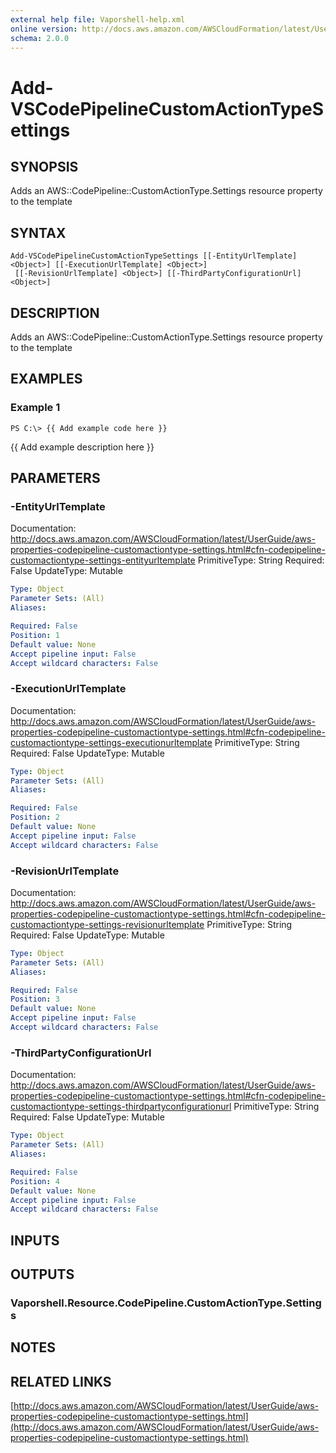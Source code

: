 ```yaml
---
external help file: Vaporshell-help.xml
online version: http://docs.aws.amazon.com/AWSCloudFormation/latest/UserGuide/aws-properties-codepipeline-customactiontype-settings.html
schema: 2.0.0
---
```


# Add-VSCodePipelineCustomActionTypeSettings

## SYNOPSIS
Adds an AWS::CodePipeline::CustomActionType.Settings resource property to the template

## SYNTAX

```
Add-VSCodePipelineCustomActionTypeSettings [[-EntityUrlTemplate] <Object>] [[-ExecutionUrlTemplate] <Object>]
 [[-RevisionUrlTemplate] <Object>] [[-ThirdPartyConfigurationUrl] <Object>]
```

## DESCRIPTION
Adds an AWS::CodePipeline::CustomActionType.Settings resource property to the template

## EXAMPLES

### Example 1
```
PS C:\> {{ Add example code here }}
```

{{ Add example description here }}

## PARAMETERS

### -EntityUrlTemplate
Documentation: http://docs.aws.amazon.com/AWSCloudFormation/latest/UserGuide/aws-properties-codepipeline-customactiontype-settings.html#cfn-codepipeline-customactiontype-settings-entityurltemplate
PrimitiveType: String
Required: False
UpdateType: Mutable

```yaml
Type: Object
Parameter Sets: (All)
Aliases: 

Required: False
Position: 1
Default value: None
Accept pipeline input: False
Accept wildcard characters: False
```

### -ExecutionUrlTemplate
Documentation: http://docs.aws.amazon.com/AWSCloudFormation/latest/UserGuide/aws-properties-codepipeline-customactiontype-settings.html#cfn-codepipeline-customactiontype-settings-executionurltemplate
PrimitiveType: String
Required: False
UpdateType: Mutable

```yaml
Type: Object
Parameter Sets: (All)
Aliases: 

Required: False
Position: 2
Default value: None
Accept pipeline input: False
Accept wildcard characters: False
```

### -RevisionUrlTemplate
Documentation: http://docs.aws.amazon.com/AWSCloudFormation/latest/UserGuide/aws-properties-codepipeline-customactiontype-settings.html#cfn-codepipeline-customactiontype-settings-revisionurltemplate
PrimitiveType: String
Required: False
UpdateType: Mutable

```yaml
Type: Object
Parameter Sets: (All)
Aliases: 

Required: False
Position: 3
Default value: None
Accept pipeline input: False
Accept wildcard characters: False
```

### -ThirdPartyConfigurationUrl
Documentation: http://docs.aws.amazon.com/AWSCloudFormation/latest/UserGuide/aws-properties-codepipeline-customactiontype-settings.html#cfn-codepipeline-customactiontype-settings-thirdpartyconfigurationurl
PrimitiveType: String
Required: False
UpdateType: Mutable

```yaml
Type: Object
Parameter Sets: (All)
Aliases: 

Required: False
Position: 4
Default value: None
Accept pipeline input: False
Accept wildcard characters: False
```

## INPUTS

## OUTPUTS

### Vaporshell.Resource.CodePipeline.CustomActionType.Settings

## NOTES

## RELATED LINKS

[http://docs.aws.amazon.com/AWSCloudFormation/latest/UserGuide/aws-properties-codepipeline-customactiontype-settings.html](http://docs.aws.amazon.com/AWSCloudFormation/latest/UserGuide/aws-properties-codepipeline-customactiontype-settings.html)

